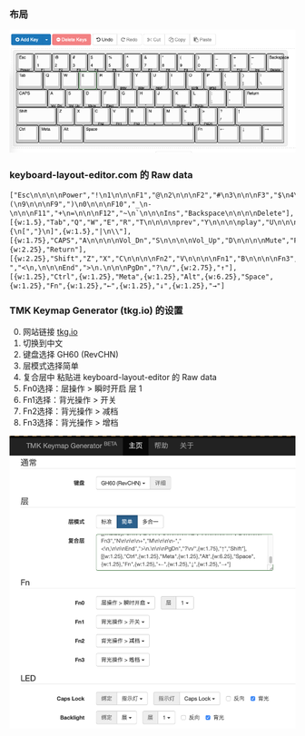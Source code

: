 ### 布局

<img width='864' src='https://github.com/OpenFibers/gh60_keyboards/raw/master/gh60_revCHN_独立方向键/layout.png'></img>

### keyboard-layout-editor.com 的 Raw data

```
["Esc\n\n\n\nPower","!\n1\n\n\nF1","@\n2\n\n\nF2","#\n3\n\n\nF3","$\n4\n\n\nF4","%\n5\n\n\nF5","^\n6\n\n\nF6","&\n7\n\n\nF7","*\n8\n\n\nF8","(\n9\n\n\nF9",")\n0\n\n\nF10","_\n-\n\n\nF11","+\n=\n\n\nF12","~\n`\n\n\nIns","Backspace\n\n\n\nDelete"],
[{w:1.5},"Tab","Q","W","E","R","T\n\n\n\nprev","Y\n\n\n\nplay","U\n\n\n\nnext","I","O\n\n\n\nscrlk","P\n\n\n\nprtsc","{\n[","}\n]",{w:1.5},"|\n\\"],
[{w:1.75},"CAPS","A\n\n\n\nVol_Dn","S\n\n\n\nVol_Up","D\n\n\n\nMute","F\n\n\n\nEject","G","H\n\n\n\n*","J\n\n\n\n/","K\n\n\n\nHome","L\n\n\n\nPgUp",":\n;","\"\n'",{w:2.25},"Return"],
[{w:2.25},"Shift","Z","X","C\n\n\n\nFn2","V\n\n\n\nFn1","B\n\n\n\nFn3","N\n\n\n\n+","M\n\n\n\n-","<\n,\n\n\nEnd",">\n.\n\n\nPgDn","?\n/",{w:2.75},"↑"],
[{w:1.25},"Ctrl",{w:1.25},"Meta",{w:1.25},"Alt",{w:6.25},"Space",{w:1.25},"Fn",{w:1.25},"←",{w:1.25},"↓",{w:1.25},"→"]
```

### TMK Keymap Generator (tkg.io) 的设置

0. 网站链接 [tkg.io](tkg.io)
1. 切换到中文
2. 键盘选择 GH60 (RevCHN)
3. 层模式选择简单
4. 复合层中 粘贴进 keyboard-layout-editor 的 Raw data
5. Fn0选择：层操作 > 瞬时开启 层 1
6. Fn1选择：背光操作 > 开关
7. Fn2选择：背光操作 > 减档
8. Fn3选择：背光操作 > 增档

<img width='738' src='https://github.com/OpenFibers/gh60_keyboards/raw/master/gh60_revCHN_独立方向键/tkg.png'></img>